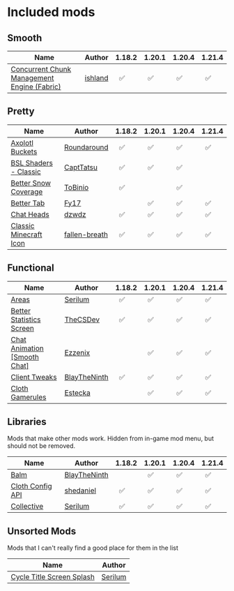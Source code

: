 # Included mods

## Smooth
| Name | Author | 1.18.2 | 1.20.1 | 1.20.4 | 1.21.4 |
|---|---|---|---|---|---|
| [Concurrent Chunk Management Engine (Fabric)](https://modrinth.com/mod/c2me-fabric) | [ishland](https://modrinth.com/user/ishland) | &nbsp;&nbsp;✅ | &nbsp;&nbsp;✅ | &nbsp;&nbsp;✅ | &nbsp;&nbsp;✅ |

## Pretty
| Name | Author | 1.18.2 | 1.20.1 | 1.20.4 | 1.21.4 |
|---|---|---|---|---|---|
| [Axolotl Buckets](https://modrinth.com/mod/axolotl-buckets) | [Roundaround](https://modrinth.com/user/Roundaround) | &nbsp;&nbsp;✅ | &nbsp;&nbsp;✅ | &nbsp;&nbsp;✅ | &nbsp;&nbsp;✅ |
| [BSL Shaders - Classic](https://modrinth.com/shader/bsl-shaders-classic) | [CaptTatsu](https://modrinth.com/user/CaptTatsu) | &nbsp;&nbsp;✅ | &nbsp;&nbsp;✅ | &nbsp;&nbsp;✅ |
| [Better Snow Coverage](https://modrinth.com/mod/better-snow-coverage) | [ToBinio](https://modrinth.com/user/ToBinio) | &nbsp;&nbsp;✅ |  | &nbsp;&nbsp;✅ |
| [Better Tab](https://modrinth.com/mod/bettertab) | [Fy17](https://modrinth.com/user/Fy17) |  | &nbsp;&nbsp;✅ | &nbsp;&nbsp;✅ | &nbsp;&nbsp;✅ |
| [Chat Heads](https://modrinth.com/mod/chat-heads) | [dzwdz](https://modrinth.com/user/dzwdz) | &nbsp;&nbsp;✅ | &nbsp;&nbsp;✅ | &nbsp;&nbsp;✅ | &nbsp;&nbsp;✅ |
| [Classic Minecraft Icon](https://modrinth.com/mod/classic-minecraft-icon) | [fallen-breath](https://modrinth.com/user/fallen-breath) | &nbsp;&nbsp;✅ | &nbsp;&nbsp;✅ | &nbsp;&nbsp;✅ | &nbsp;&nbsp;✅ |

## Functional
| Name | Author | 1.18.2 | 1.20.1 | 1.20.4 | 1.21.4 |
|---|---|---|---|---|---|
| [Areas](https://modrinth.com/mod/areas) | [Serilum](https://modrinth.com/user/Serilum) | &nbsp;&nbsp;✅ | &nbsp;&nbsp;✅ | &nbsp;&nbsp;✅ | &nbsp;&nbsp;✅ |
| [Better Statistics Screen](https://modrinth.com/mod/better-stats) | [TheCSDev](https://modrinth.com/user/TheCSDev) | &nbsp;&nbsp;✅ | &nbsp;&nbsp;✅ | &nbsp;&nbsp;✅ | &nbsp;&nbsp;✅ |
| [Chat Animation [Smooth Chat]](https://modrinth.com/mod/chatanimation) | [Ezzenix](https://modrinth.com/user/Ezzenix) |  | &nbsp;&nbsp;✅ | &nbsp;&nbsp;✅ | &nbsp;&nbsp;✅ |
| [Client Tweaks](https://modrinth.com/mod/client-tweaks) | [BlayTheNinth](https://modrinth.com/user/BlayTheNinth) | &nbsp;&nbsp;✅ | &nbsp;&nbsp;✅ | &nbsp;&nbsp;✅ | &nbsp;&nbsp;✅ |
| [Cloth Gamerules](https://modrinth.com/mod/cloth-gamerules) | [Estecka](https://modrinth.com/user/Estecka) |  | &nbsp;&nbsp;✅ | &nbsp;&nbsp;✅ | &nbsp;&nbsp;✅ |

## Libraries

Mods that make other mods work. Hidden from in-game mod menu, but should not be removed.

| Name | Author | 1.18.2 | 1.20.1 | 1.20.4 | 1.21.4 |
|---|---|---|---|---|---|
| [Balm](https://modrinth.com/mod/balm) | [BlayTheNinth](https://modrinth.com/user/BlayTheNinth) |  | &nbsp;&nbsp;✅ | &nbsp;&nbsp;✅ | &nbsp;&nbsp;✅ |
| [Cloth Config API](https://modrinth.com/mod/cloth-config) | [shedaniel](https://modrinth.com/user/shedaniel) | &nbsp;&nbsp;✅ | &nbsp;&nbsp;✅ | &nbsp;&nbsp;✅ | &nbsp;&nbsp;✅ |
| [Collective](https://modrinth.com/mod/collective) | [Serilum](https://modrinth.com/user/Serilum) | &nbsp;&nbsp;✅ | &nbsp;&nbsp;✅ | &nbsp;&nbsp;✅ | &nbsp;&nbsp;✅ |


## Unsorted Mods

Mods that I can't really find a good place for them in the list

| Name | Author |
|---|---|
| [Cycle Title Screen Splash](https://modrinth.com/mod/cycle-title-screen-splash) | [Serilum](https://modrinth.com/user/Serilum) |